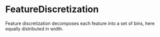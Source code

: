 # FeatureDiscretization
 Feature discretization decomposes each feature into a set of bins, here equally distributed in width.

